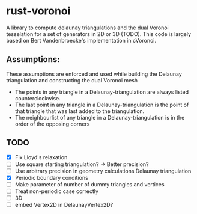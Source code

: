 # rust-voronoi
A library to compute delaunay triangulations and the dual Voronoi tesselation for a set of generators in 2D or 3D (TODO).
This code is largely based on Bert Vandenbroecke's implementation in cVoronoi.

## Assumptions:
These assumptions are enforced and used while building the Delaunay triangulation and constructing the dual Voronoi mesh
- The points in any triangle in a Delaunay-triangulation are always listed counterclockwise.
- The last point in any triangle in a Delaunay-triangulation is the point of that triangle that was last added to the triangulation. 
- The neighbourlist of any triangle in a Delaunay-triangulation is in the order of the opposing corners

## TODO
- [X] Fix Lloyd's relaxation
- [ ] Use square starting triangulation? -> Better precision?
- [ ] Use arbitrary precision in geometry calculations Delaunay triangulation
- [X] Periodic boundary conditions
- [ ] Make parameter of number of dummy triangles and vertices
- [ ] Treat non-periodic case correctly
- [ ] 3D
- [ ] embed Vertex2D in DelaunayVertex2D? 